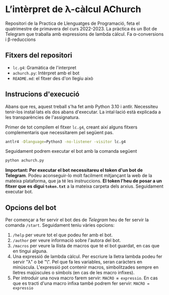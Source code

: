 # L’intèrpret de λ-càlcul AChurch
Repositori de la Practica de Llenguatges de Programació, feta el quatrimestre de primavera del curs 2022-2023. La pràctica és un Bot de Telegram que traballa amb expressions de lambda càlcul. Fa α-conversions i β-reduccions

## Fitxers del repositori
* ```lc.g4```: Gramàtica de l'interpret
* ```achurch.py```: Intèrpret amb el bot
* ```README.md```: el fitxer des d'on llegiu això

## Instrucions d'execució
Abans que res, aquest treball s'ha fet amb Python 3.10 i antlr. Necessiteu tenir-los instal·lats els dos abans d'executar. La intal·lació està explicada a les transparències de l'assignatura.

Primer de tot compilem el fitxer ```lc.g4```, creant així alguns fitxers complementaris que necessitarem pel següent pas.

```bash
antlr4 -Dlanguage=Python3 -no-listener -visitor lc.g4
```

Seguidament podrem executar el bot amb la comanda següent

```bash
python achurch.py
```

**Important: Per executar el bot necessitareu el token d'un bot de Telegram**. Podeu aconseguir-lo molt facilment mitjançant la web de la mateixa plataforma, que ja té les instruccions. **El token l'heu de posar a un fitxer que es digui ```token.txt```** a la mateixa carpeta dels arxius. Seguidament executar bot.

## Opcions del bot
Per començar a fer servir el bot des de *Telegram* heu de fer servir la comanda ```/start```. Seguidament teniu vàries opcions:
1. ```/help``` per veure tot el que podeu fer amb el bot.
2. ```/author``` per veure informació sobre l'autora del bot.
3. ```/macros``` per veure la llista de macros que té el bot guardat, en cas que en tingui alguna.
4. Una expressió de lambda càlcul. Per escriure la lletra lambda podeu fer servir "λ" o bé "\\". Pel que fa les variables, seran caràcters en minúscula. L'expressió pot contenir macros, simbolitzades sempre en lletres  majúscules o símbols (en cas de les macro infixes).
5. Per introduir una nova macro farem servir: ```MACRO ≡ expressio```. En cas que es tracti d'una macro infixa també podrem fer servir: ```MACRO = expressio```
